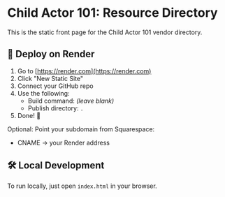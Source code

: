 # Child Actor 101: Resource Directory

This is the static front page for the Child Actor 101 vendor directory.

## 🧾 Deploy on Render

1. Go to [https://render.com](https://render.com)
2. Click "New Static Site"
3. Connect your GitHub repo
4. Use the following:
   - Build command: _(leave blank)_
   - Publish directory: `.`
5. Done! 🎉

Optional: Point your subdomain from Squarespace:
   - CNAME → your Render address

## 🛠️ Local Development

To run locally, just open `index.html` in your browser.
